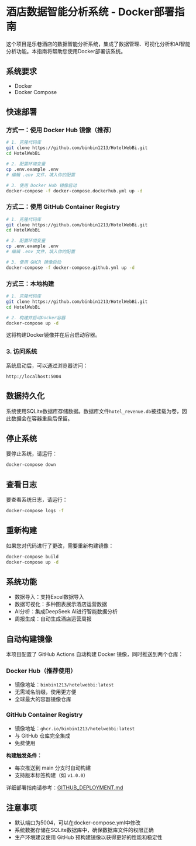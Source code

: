 # 酒店数据智能分析系统 - Docker部署指南

这个项目是乐巷酒店的数据智能分析系统，集成了数据管理、可视化分析和AI智能分析功能。本指南将帮助您使用Docker部署该系统。

## 系统要求

- Docker
- Docker Compose

## 快速部署

### 方式一：使用 Docker Hub 镜像（推荐）

```bash
# 1. 克隆代码库
git clone https://github.com/binbin1213/HotelWebBi.git
cd HotelWebBi

# 2. 配置环境变量
cp .env.example .env
# 编辑 .env 文件，填入你的配置

# 3. 使用 Docker Hub 镜像启动
docker-compose -f docker-compose.dockerhub.yml up -d
```

### 方式二：使用 GitHub Container Registry

```bash
# 1. 克隆代码库
git clone https://github.com/binbin1213/HotelWebBi.git
cd HotelWebBi

# 2. 配置环境变量
cp .env.example .env
# 编辑 .env 文件，填入你的配置

# 3. 使用 GHCR 镜像启动
docker-compose -f docker-compose.github.yml up -d
```

### 方式三：本地构建

```bash
# 1. 克隆代码库
git clone https://github.com/binbin1213/HotelWebBi.git
cd HotelWebBi

# 2. 构建并启动Docker容器
docker-compose up -d
```

这将构建Docker镜像并在后台启动容器。

### 3. 访问系统

系统启动后，可以通过浏览器访问：

```
http://localhost:5004
```

## 数据持久化

系统使用SQLite数据库存储数据。数据库文件`hotel_revenue.db`被挂载为卷，因此数据会在容器重启后保留。

## 停止系统

要停止系统，请运行：

```bash
docker-compose down
```

## 查看日志

要查看系统日志，请运行：

```bash
docker-compose logs -f
```

## 重新构建

如果您对代码进行了更改，需要重新构建镜像：

```bash
docker-compose build
docker-compose up -d
```

## 系统功能

- 数据导入：支持Excel数据导入
- 数据可视化：多种图表展示酒店运营数据
- AI分析：集成DeepSeek AI进行智能数据分析
- 周报生成：自动生成酒店运营周报

## 自动构建镜像

本项目配置了 GitHub Actions 自动构建 Docker 镜像，同时推送到两个仓库：

### Docker Hub（推荐使用）
- 镜像地址：`binbin1213/hotelwebbi:latest`
- 无需域名前缀，使用更方便
- 全球最大的容器镜像仓库

### GitHub Container Registry
- 镜像地址：`ghcr.io/binbin1213/hotelwebbi:latest`
- 与 GitHub 仓库完全集成
- 免费使用

**构建触发条件：**
- 每次推送到 main 分支时自动构建
- 支持版本标签构建（如 `v1.0.0`）

详细部署指南请参考：[GITHUB_DEPLOYMENT.md](GITHUB_DEPLOYMENT.md)

## 注意事项

- 默认端口为5004，可以在docker-compose.yml中修改
- 系统数据存储在SQLite数据库中，确保数据库文件的权限正确
- 生产环境建议使用 GitHub 预构建镜像以获得更好的性能和稳定性
